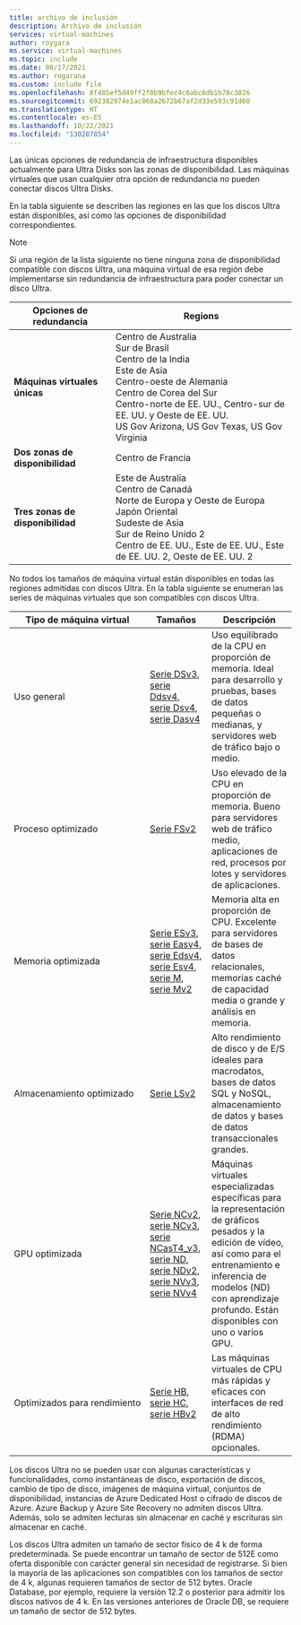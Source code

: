 ```yaml
---
title: archivo de inclusión
description: Archivo de inclusión
services: virtual-machines
author: roygara
ms.service: virtual-machines
ms.topic: include
ms.date: 08/17/2021
ms.author: rogarana
ms.custom: include file
ms.openlocfilehash: 8f485ef5d49ff2f0b9bfec4c6abc6db1b78c3826
ms.sourcegitcommit: 692382974e1ac868a2672b67af2d33e593c91d60
ms.translationtype: HT
ms.contentlocale: es-ES
ms.lasthandoff: 10/22/2021
ms.locfileid: "130287854"
---
```

Las únicas opciones de redundancia de infraestructura disponibles actualmente para Ultra Disks son las zonas de disponibilidad. Las máquinas virtuales que usan cualquier otra opción de redundancia no pueden conectar discos Ultra Disks.

En la tabla siguiente se describen las regiones en las que los discos Ultra están disponibles, así como las opciones de disponibilidad correspondientes.

> [!NOTE]
> Si una región de la lista siguiente no tiene ninguna zona de disponibilidad compatible con discos Ultra, una máquina virtual de esa región debe implementarse sin redundancia de infraestructura para poder conectar un disco Ultra.

| Opciones de redundancia | Regions |
|--------------------|---------|
| **Máquinas virtuales únicas** | Centro de Australia<br/>Sur de Brasil<br/>Centro de la India<br/>Este de Asia<br/>Centro-oeste de Alemania<br/>Centro de Corea del Sur<br/>Centro-norte de EE. UU., Centro-sur de EE. UU. y Oeste de EE. UU.<br/>US Gov Arizona, US Gov Texas, US Gov Virginia |
| **Dos zonas de disponibilidad** | Centro de Francia |
| **Tres zonas de disponibilidad** | Este de Australia<br/>Centro de Canadá<br/>Norte de Europa y Oeste de Europa<br/>Japón Oriental<br/>Sudeste de Asia<br/>Sur de Reino Unido 2<br/>Centro de EE. UU., Este de EE. UU., Este de EE. UU. 2, Oeste de EE. UU. 2 |

No todos los tamaños de máquina virtual están disponibles en todas las regiones admitidas con discos Ultra. En la tabla siguiente se enumeran las series de máquinas virtuales que son compatibles con discos Ultra.

|Tipo de máquina virtual     |Tamaños    |Descripción  |
|------------|---------|-------------|
| Uso general|[Serie DSv3](../articles/virtual-machines/dv3-dsv3-series.md#dsv3-series), [serie Ddsv4](../articles/virtual-machines/ddv4-ddsv4-series.md#ddsv4-series), [serie Dsv4](../articles/virtual-machines/dv4-dsv4-series.md#dsv4-series), [serie Dasv4](../articles/virtual-machines/dav4-dasv4-series.md#dasv4-series)| Uso equilibrado de la CPU en proporción de memoria. Ideal para desarrollo y pruebas, bases de datos pequeñas o medianas, y servidores web de tráfico bajo o medio.|
| Proceso optimizado|[Serie FSv2](../articles/virtual-machines/fsv2-series.md)| Uso elevado de la CPU en proporción de memoria. Bueno para servidores web de tráfico medio, aplicaciones de red, procesos por lotes y servidores de aplicaciones.|
| Memoria optimizada|[Serie ESv3](../articles/virtual-machines/ev3-esv3-series.md#esv3-series), [serie Easv4](../articles/virtual-machines/eav4-easv4-series.md#easv4-series), [serie Edsv4](../articles/virtual-machines/edv4-edsv4-series.md#edsv4-series), [serie Esv4](../articles/virtual-machines/ev4-esv4-series.md#esv4-series), [serie M](../articles/virtual-machines/m-series.md), [serie Mv2](../articles/virtual-machines/mv2-series.md)|Memoria alta en proporción de CPU. Excelente para servidores de bases de datos relacionales, memorias caché de capacidad media o grande y análisis en memoria.
| Almacenamiento optimizado|[Serie LSv2](../articles/virtual-machines/lsv2-series.md)|Alto rendimiento de disco y de E/S ideales para macrodatos, bases de datos SQL y NoSQL, almacenamiento de datos y bases de datos transaccionales grandes.|
| GPU optimizada|[Serie NCv2](../articles/virtual-machines/ncv2-series.md), [serie NCv3](../articles/virtual-machines/ncv3-series.md), [serie NCasT4_v3](../articles/virtual-machines/nct4-v3-series.md), [serie ND](../articles/virtual-machines/nd-series.md), [serie NDv2](../articles/virtual-machines/ndv2-series.md), [serie NVv3](../articles/virtual-machines/nvv3-series.md), [serie NVv4](../articles/virtual-machines/nvv4-series.md)| Máquinas virtuales especializadas específicas para la representación de gráficos pesados y la edición de vídeo, así como para el entrenamiento e inferencia de modelos (ND) con aprendizaje profundo. Están disponibles con uno o varios GPU.|
| <nobr>Optimizados para rendimiento</nobr> |[Serie HB](../articles/virtual-machines/hb-series.md), [serie HC](../articles/virtual-machines/hc-series.md), [serie HBv2](../articles/virtual-machines/hbv2-series.md)|Las máquinas virtuales de CPU más rápidas y eficaces con interfaces de red de alto rendimiento (RDMA) opcionales.|

Los discos Ultra no se pueden usar con algunas características y funcionalidades, como instantáneas de disco, exportación de discos, cambio de tipo de disco, imágenes de máquina virtual, conjuntos de disponibilidad, instancias de Azure Dedicated Host o cifrado de discos de Azure. Azure Backup y Azure Site Recovery no admiten discos Ultra. Además, solo se admiten lecturas sin almacenar en caché y escrituras sin almacenar en caché.

Los discos Ultra admiten un tamaño de sector físico de 4 k de forma predeterminada. Se puede encontrar un tamaño de sector de 512E como oferta disponible con carácter general sin necesidad de registrarse. Si bien la mayoría de las aplicaciones son compatibles con los tamaños de sector de 4 k, algunas requieren tamaños de sector de 512 bytes. Oracle Database, por ejemplo, requiere la versión 12.2 o posterior para admitir los discos nativos de 4 k. En las versiones anteriores de Oracle DB, se requiere un tamaño de sector de 512 bytes.
